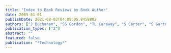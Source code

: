 ```yaml
---
title: "Index to Book Reviews by Book Author"
date: 2009-01-01
publishDate: 2021-08-03T04:08:05.845880Z
authors: ["J Buchanan", "SS Gordon", "TL Caraway", "S Carter", "S Gartner", "M Haines", " ..."]
publication_types: ["2"]
abstract: ""
featured: false
publication: "*Technology*"
---
```


